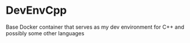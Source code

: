 # DevEnvCpp
Base Docker container that serves as my dev environment for C++ and possibly some other languages
